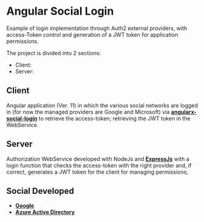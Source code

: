 # Angular Social Login

Example of login implementation through Auth2 external providers, with access-Token control and generation of a JWT token for application permissions.

The project is divided into 2 sections:
 - Client:
 - Server:
 
## Client

Angular application (Ver. 11) in which the various social networks are logged in (for now the managed providers are Google and Microsoft) via [**angularx-social-login**](https://github.com/abacritt/angularx-social-login#readme) to retrieve the access-token; retrieving the JWT token in the WebService.

## Server

Authorization WebService developed with NodeJs and [**ExpressJs**](https://expressjs.com/) with a login function that checks the access-token with the right provider and, if correct, generates a JWT token for the client for managing permissions;

## Social Developed

- [**Google**](https://developers.google.com/adwords/api/docs/guides/authentication)
- [**Azure Active Directory**](https://docs.microsoft.com/it-it/azure/active-directory/develop/howto-create-service-principal-portal)

